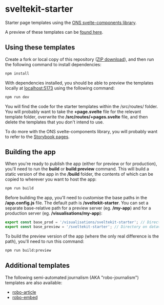 # sveltekit-starter

Starter page templates using the [ONS svelte-components library](https://github.com/ONSvisual/svelte-components/).

A preview of these templates can be [found here](https://onsvisual.github.io/sveltekit-starter/).

## Using these templates

Create a fork or local copy of this repository ([ZIP download](https://github.com/ONSvisual/sveltekit-starter/archive/refs/heads/main.zip)), and then run the following command to install dependencies:

```bash
npm install
```

With dependencies installed, you should be able to preview the templates locally at [localhost:5173](http://localhost:5173) using the following command:

```bash
npm run dev
```

You will find the code for the starter templates within the /src/routes/ folder. You will probably want to take the **+page.svelte** file for the relevant template folder, overwrite the **/src/routes/+pages.svelte** file, and then delete the templates that you don't intend to use.

To do more with the ONS svelte-components library, you will probably want to refer to the [Storybook pages](https://onsvisual.github.io/svelte-components/).

## Building the app

When you're ready to publish the app (either for preview or for production), you'll need to run the **build** or **build:preview** command. This will build a static version of the app in the **/build** folder, the contents of which can be copied to wherever you want to host the app:

```bash
npm run build
```

Before building the app, you'll need to customise the base paths in the **/app.config.js** file. The default path is **/sveltekit-starter**. You can set a separate base-relative path for a preview server (eg. **/my-app**) and for a production server (eg. **/visualisations/my-app**):

```javascript
export const base_prod = '/visualisations/sveltekit-starter'; // Directory on the ONS website
export const base_preview = '/sveltekit-starter'; // Directory on datavisweb preview server or Github Pages
```

To build the preview version of the app (where the only real difference is the path), you'll need to run this command:

```bash
npm run build:preview
```

## Additional templates

The following semi-automated journalism (AKA "robo-journalism") templates are also available:

- [robo-article](https://github.com/ONSvisual/robo-article)
- [robo-embed](https://github.com/ONSvisual/robo-embed)
